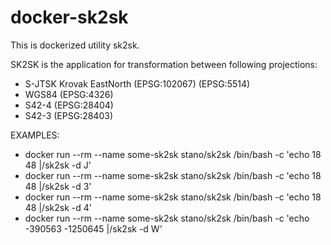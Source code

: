 # docker-sk2sk
This is dockerized utility sk2sk.

SK2SK is the application for transformation between following projections:
 - S-JTSK Krovak EastNorth (EPSG:102067) (EPSG:5514)
 - WGS84 (EPSG:4326)
 - S42-4 (EPSG:28404)
 - S42-3 (EPSG:28403)

EXAMPLES:
 - docker run --rm --name some-sk2sk stano/sk2sk /bin/bash -c 'echo 18 48 |/sk2sk -d J'
 - docker run --rm --name some-sk2sk stano/sk2sk /bin/bash -c 'echo 18 48 |/sk2sk -d 3'
 - docker run --rm --name some-sk2sk stano/sk2sk /bin/bash -c 'echo 18 48 |/sk2sk -d 4'
 - docker run --rm --name some-sk2sk stano/sk2sk /bin/bash -c 'echo -390563 -1250645 |/sk2sk -d W'
